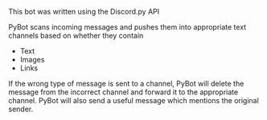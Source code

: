 This bot was written using the Discord.py API

PyBot scans incoming messages and pushes them into appropriate text channels based on whether they contain
- Text
- Images
- Links

If the wrong type of message is sent to a channel, PyBot will delete the message from the incorrect channel and forward it
to the appropriate channel. PyBot will also send a useful message which mentions the original sender.
